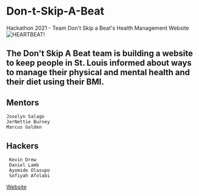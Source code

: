 # Don-t-Skip-A-Beat
Hackathon 2021 - Team Don't Skip a Beat's Health Management Website
![HEARTBEAT!](https://media.discordapp.net/attachments/905975101185478656/906963122147962890/HeartRateBG.png)

## The Don't Skip A Beat team is building a website to keep people in St. Louis informed about ways to manage their physical and mental health and their diet using their BMI.


## Mentors
    Joselyn Salago
    JerNettie Burney 
    Marcus Golden
 
 ## Hackers 
     Kevin Drew 
     Daniel Lamb
     Ayomide Olasupo
     Sofiyah Afolabi
    
[Website](https://dontskipabeat.github.io/Don-t-Skip-A-Beat/Website%20base/NewSite/DSABWebsite/Home.html)
